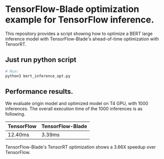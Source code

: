 # TensorFlow-Blade optimization example for TensorFlow inference.

This repository provides a script showing how to optimize a BERT large inference
model with TensorFlow-Blade's ahead-of-time optimization with TensorRT.


## Just run python script

```bash
# Run:
python3 bert_inference_opt.py
```

## Performance results.

We evaluate origin model and optimized model on T4 GPU, with 1000 inferences.
The overall execution time of the 1000 inferences is as following.

| TensorFlow  |  TensorFlow-Blade  |
|-------------|--------------------|
|   12.40ms   |       3.39ms       |

TensorFlow-Blade's TensorRT optimization shows a 3.66X speedup over TensorFlow.
